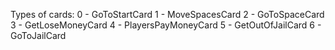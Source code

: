 Types of cards:
0 - GoToStartCard
1 - MoveSpacesCard
2 - GoToSpaceCard
3 - GetLoseMoneyCard
4 - PlayersPayMoneyCard
5 - GetOutOfJailCard
6 - GoToJailCard
